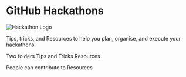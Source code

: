 # GitHub Hackathons

![Hackathon Logo](https://user-images.githubusercontent.com/36594527/117592199-10730800-b17b-11eb-84f8-4ffcae8116d4.png)

Tips, tricks, and Resources to help you plan, organise, and execute your hackathons.

Two folders
Tips and Tricks
Resources

People can contribute to Resources
